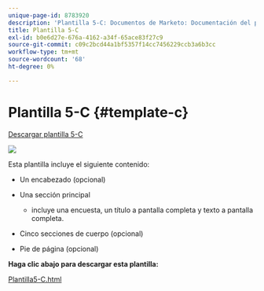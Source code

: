 ```yaml
---
unique-page-id: 8783920
description: 'Plantilla 5-C: Documentos de Marketo: Documentación del producto'
title: Plantilla 5-C
exl-id: b0e6d27e-676a-4162-a34f-65ace83f27c9
source-git-commit: c09c2bcd44a1bf5357f14cc7456229ccb3a6b3cc
workflow-type: tm+mt
source-wordcount: '68'
ht-degree: 0%

---
```


# Plantilla 5-C {#template-c}

[Descargar plantilla 5-C](https://docs.marketo.com/download/attachments/8783920/template-5c.html?version=1&amp;modificationdate=1437692983000&amp;api=v2)

![](assets/image2015-7-29-14-3a59-3a31.png)

Esta plantilla incluye el siguiente contenido:

* Un encabezado (opcional)
* Una sección principal

   * incluye una encuesta, un título a pantalla completa y texto a pantalla completa.

* Cinco secciones de cuerpo (opcional)
* Pie de página (opcional)

**Haga clic abajo para descargar esta plantilla:**

[Plantilla5-C.html](https://docs.marketo.com/download/attachments/8783920/template-5c.html?version=1&amp;modificationdate=1437692983000&amp;api=v2)
